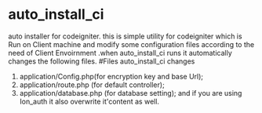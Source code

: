 # auto_install_ci
auto installer for codeigniter.
this is simple utility for codeigniter which is Run on Client machine and modify some configuration files according to
the need of Client Envoirnment .when auto_install_ci runs it automatically changes the following files.
#Files auto_install_ci changes
1. application/Config.php(for encryption key and base Url);
2. application/route.php (for default controller);
2. application/database.php (for database setting);
and if you are using Ion_auth it also overwrite it'content as well.
